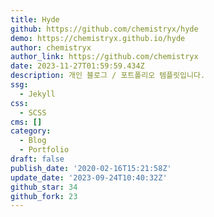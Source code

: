 ```yaml
---
title: Hyde
github: https://github.com/chemistryx/hyde
demo: https://chemistryx.github.io/hyde
author: chemistryx
author_link: https://github.com/chemistryx
date: 2023-11-27T01:59:59.434Z
description: 개인 블로그 / 포트폴리오 템플릿입니다.
ssg:
  - Jekyll
css:
  - SCSS
cms: []
category:
  - Blog
  - Portfolio
draft: false
publish_date: '2020-02-16T15:21:58Z'
update_date: '2023-09-24T10:40:32Z'
github_star: 34
github_fork: 23
---
```

